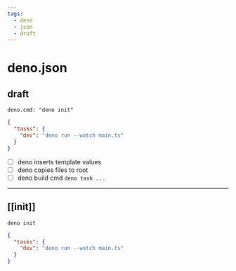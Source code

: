```yaml
---
tags:
  - deno
  - json
  - draft
---
```

# deno.json

## draft

`deno.cmd: "deno init"`

```json
{
  "tasks": {
    "dev": "deno run --watch main.ts"
  }
}
```

- [ ] deno inserts template values
- [ ] deno copies files to root
- [ ] deno build cmd `deno task ...`
---
## [[init]]

`deno init`

```json
{
  "tasks": {
    "dev": "deno run --watch main.ts"
  }
}

```

